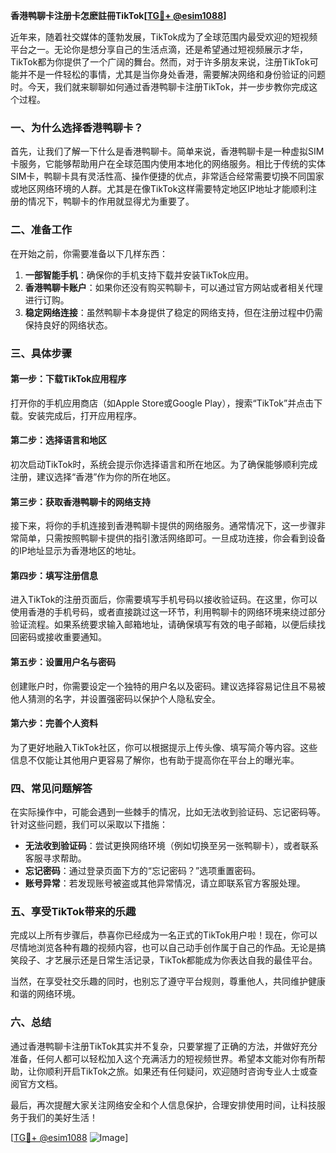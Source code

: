 **香港鸭聊卡注册卡怎麽註冊TikTok[[TG💪+ @esim1088](https://t.me/s/esim1088)]**

近年来，随着社交媒体的蓬勃发展，TikTok成为了全球范围内最受欢迎的短视频平台之一。无论你是想分享自己的生活点滴，还是希望通过短视频展示才华，TikTok都为你提供了一个广阔的舞台。然而，对于许多朋友来说，注册TikTok可能并不是一件轻松的事情，尤其是当你身处香港，需要解决网络和身份验证的问题时。今天，我们就来聊聊如何通过香港鸭聊卡注册TikTok，并一步步教你完成这个过程。

### 一、为什么选择香港鸭聊卡？

首先，让我们了解一下什么是香港鸭聊卡。简单来说，香港鸭聊卡是一种虚拟SIM卡服务，它能够帮助用户在全球范围内使用本地化的网络服务。相比于传统的实体SIM卡，鸭聊卡具有灵活性高、操作便捷的优点，非常适合经常需要切换不同国家或地区网络环境的人群。尤其是在像TikTok这样需要特定地区IP地址才能顺利注册的情况下，鸭聊卡的作用就显得尤为重要了。

### 二、准备工作

在开始之前，你需要准备以下几样东西：

1. **一部智能手机**：确保你的手机支持下载并安装TikTok应用。
2. **香港鸭聊卡账户**：如果你还没有购买鸭聊卡，可以通过官方网站或者相关代理进行订购。
3. **稳定网络连接**：虽然鸭聊卡本身提供了稳定的网络支持，但在注册过程中仍需保持良好的网络状态。

### 三、具体步骤

#### 第一步：下载TikTok应用程序

打开你的手机应用商店（如Apple Store或Google Play），搜索“TikTok”并点击下载。安装完成后，打开应用程序。

#### 第二步：选择语言和地区

初次启动TikTok时，系统会提示你选择语言和所在地区。为了确保能够顺利完成注册，建议选择“香港”作为你的所在地区。

#### 第三步：获取香港鸭聊卡的网络支持

接下来，将你的手机连接到香港鸭聊卡提供的网络服务。通常情况下，这一步骤非常简单，只需按照鸭聊卡提供的指引激活网络即可。一旦成功连接，你会看到设备的IP地址显示为香港地区的地址。

#### 第四步：填写注册信息

进入TikTok的注册页面后，你需要填写手机号码以接收验证码。在这里，你可以使用香港的手机号码，或者直接跳过这一环节，利用鸭聊卡的网络环境来绕过部分验证流程。如果系统要求输入邮箱地址，请确保填写有效的电子邮箱，以便后续找回密码或接收重要通知。

#### 第五步：设置用户名与密码

创建账户时，你需要设定一个独特的用户名以及密码。建议选择容易记住且不易被他人猜测的名字，并设置强密码以保护个人隐私安全。

#### 第六步：完善个人资料

为了更好地融入TikTok社区，你可以根据提示上传头像、填写简介等内容。这些信息不仅能让其他用户更容易了解你，也有助于提高你在平台上的曝光率。

### 四、常见问题解答

在实际操作中，可能会遇到一些棘手的情况，比如无法收到验证码、忘记密码等。针对这些问题，我们可以采取以下措施：

- **无法收到验证码**：尝试更换网络环境（例如切换至另一张鸭聊卡），或者联系客服寻求帮助。
- **忘记密码**：通过登录页面下方的“忘记密码？”选项重置密码。
- **账号异常**：若发现账号被盗或其他异常情况，请立即联系官方客服处理。

### 五、享受TikTok带来的乐趣

完成以上所有步骤后，恭喜你已经成为一名正式的TikTok用户啦！现在，你可以尽情地浏览各种有趣的视频内容，也可以自己动手创作属于自己的作品。无论是搞笑段子、才艺展示还是日常生活记录，TikTok都能成为你表达自我的最佳平台。

当然，在享受社交乐趣的同时，也别忘了遵守平台规则，尊重他人，共同维护健康和谐的网络环境。

### 六、总结

通过香港鸭聊卡注册TikTok其实并不复杂，只要掌握了正确的方法，并做好充分准备，任何人都可以轻松加入这个充满活力的短视频世界。希望本文能对你有所帮助，让你顺利开启TikTok之旅。如果还有任何疑问，欢迎随时咨询专业人士或查阅官方文档。

最后，再次提醒大家关注网络安全和个人信息保护，合理安排使用时间，让科技服务于我们的美好生活！

[[TG💪+ @esim1088](https://t.me/s/esim1088) ![Image](https://i.postimg.cc/4NQfJmqS/Snipaste-2025-05-13-00-14-12.png)]